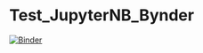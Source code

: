 # Test_JupyterNB_Bynder
[![Binder](https://mybinder.org/badge_logo.svg)](https://mybinder.org/v2/gh/FatimaPillosu/Test_JupyterNB_Bynder.git/master?urlpath=http%3A%2F%2Flocalhost%3A8888%2Fnotebooks%2FTest_Matlab.ipynb%23Start-Test-Matlab-Jupyter-Notebook)
